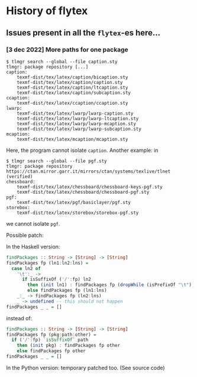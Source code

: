
# History of flytex

## Issues present in all the ```flytex```-es here...

### [3 dec 2022] More paths for one package

```
$ tlmgr search --global --file caption.sty
tlmgr: package repository [...]
caption:
	texmf-dist/tex/latex/caption/bicaption.sty
	texmf-dist/tex/latex/caption/caption.sty
	texmf-dist/tex/latex/caption/ltcaption.sty
	texmf-dist/tex/latex/caption/subcaption.sty
ccaption:
	texmf-dist/tex/latex/ccaption/ccaption.sty
lwarp:
	texmf-dist/tex/latex/lwarp/lwarp-caption.sty
	texmf-dist/tex/latex/lwarp/lwarp-ltcaption.sty
	texmf-dist/tex/latex/lwarp/lwarp-mcaption.sty
	texmf-dist/tex/latex/lwarp/lwarp-subcaption.sty
mcaption:
	texmf-dist/tex/latex/mcaption/mcaption.sty
```

Here, the program cannot isolate ```caption```. Another example: in

```
$ tlmgr search --global --file pgf.sty
tlmgr: package repository https://ctan.mirror.garr.it/mirrors/ctan/systems/texlive/tlnet (verified)
chessboard:
	texmf-dist/tex/latex/chessboard/chessboard-keys-pgf.sty
	texmf-dist/tex/latex/chessboard/chessboard-pgf.sty
pgf:
	texmf-dist/tex/latex/pgf/basiclayer/pgf.sty
storebox:
	texmf-dist/tex/latex/storebox/storebox-pgf.sty
```

we cannot isolate ```pgf```.

Possible patch:

In the Haskell version:

```haskell
findPackages :: String -> [String] -> [String]
findPackages fp (ln1:ln2:lns) =
  case ln2 of
    '\t':_ ->
      if isSuffixOf ('/':fp) ln2
        then (init ln1) : findPackages fp (dropWhile (isPrefixOf "\t") lns)
        else findPackages fp (ln1:lns)
    _:_ -> findPackages fp (ln2:lns)
    _ -> undefined -- this should not happen
findPackages _ _ = []
```

instead of:

```haskell
findPackages :: String -> [String] -> [String]
findPackages fp (pkg:path:other) =
  if ('/':fp) `isSuffixOf` path
    then (init pkg) : findPackages fp other
    else findPackages fp other
findPackages _ _ = []
```

In the Python version: temporary patched too. (See source code)


